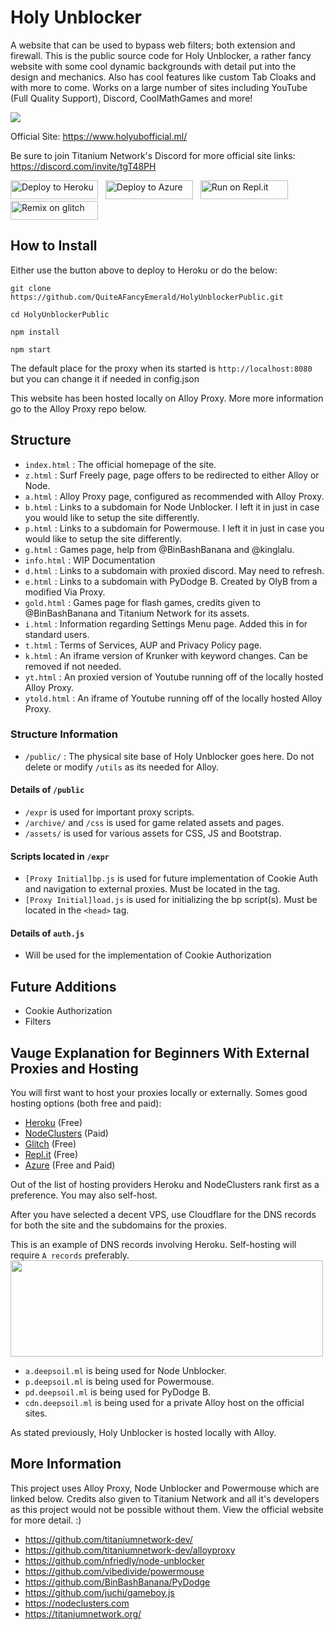 # Holy Unblocker
A website that can be used to bypass web filters; both extension and firewall. This is the public source code for Holy Unblocker, a rather fancy website with some cool dynamic backgrounds with detail put into the design and mechanics. Also has cool features like custom Tab Cloaks and with more to come. Works on a large number of sites including YouTube (Full Quality Support), Discord, CoolMathGames and more!

<img src="https://raw.githubusercontent.com/QuiteAFancyEmerald/HolyUnblockerPublic/master/public/assets/img/holyubpreview.png"></img>

Official Site: https://www.holyubofficial.ml/

Be sure to join Titanium Network's Discord for more official site links: https://discord.com/invite/tgT48PH

<a href="https://heroku.com/deploy?template=https://github.com/QuiteAFancyEmerald/HolyUnblockerPublic" title="Deploy to Heroku"><img alt="Deploy to Heroku" src="https://raw.githubusercontent.com/QuiteAFancyEmerald/HolyUnblockerPublic/master/public/assets/img/heroku.svg?raw" width="140" height="30"><img></a>
&nbsp;
<a href="https://azuredeploy.net/" title="Deploy to Azure"><img alt="Deploy to Azure" src="https://raw.githubusercontent.com/QuiteAFancyEmerald/HolyUnblockerPublic/master/public/assets/img/azure.svg?raw" width="140" height="30"><img></a>
&nbsp;
<a href="https://repl.it/github/QuiteAFancyEmerald/HolyUnblockerPublic" title="Run on Repl.it"><img alt="Run on Repl.it" src="https://raw.githubusercontent.com/QuiteAFancyEmerald/HolyUnblockerPublic/master/public/assets/img/replit.svg?raw" width="140" height="30"><img></a>
&nbsp;
<a href="https://glitch.com/edit/#!/import/github/QuiteAFancyEmerald/HolyUnblockerPublic" title="Remix on Glitch"><img alt="Remix on glitch" src="https://raw.githubusercontent.com/QuiteAFancyEmerald/HolyUnblockerPublic/master/public/assets/img/glitch.svg?raw" width="140" height="30"><img></a>


## How to Install

Either use the button above to deploy to Heroku or do the below:

`git clone https://github.com/QuiteAFancyEmerald/HolyUnblockerPublic.git`

`cd HolyUnblockerPublic`

`npm install`

`npm start`

The default place for the proxy when its started is `http://localhost:8080` but you can change it if needed in config.json

This website has been hosted locally on Alloy Proxy. More more information go to the Alloy Proxy repo below.


## Structure
- `index.html` : The official homepage of the site.
- `z.html` : Surf Freely page, page offers to be redirected to either Alloy or Node.
- `a.html` : Alloy Proxy page, configured as recommended with Alloy Proxy.
- `b.html` : Links to a subdomain for Node Unblocker. I left it in just in case you would like to setup the site differently.
- `p.html` : Links to a subdomain for Powermouse. I left it in just in case you would like to setup the site differently.
- `g.html` : Games page, help from @BinBashBanana and @kinglalu.
- `info.html` : WIP Documentation
- `d.html` : Links to a subdomain with proxied discord. May need to refresh.
- `e.html` : Links to a subdomain with PyDodge B. Created by OlyB from a modified Via Proxy.
- `gold.html` : Games page for flash games, credits given to @BinBashBanana and Titanium Network for its assets.
- `i.html` : Information regarding Settings Menu page. Added this in for standard users.
- `t.html` : Terms of Services, AUP and Privacy Policy page.
- `k.html` : An iframe version of Krunker with keyword changes. Can be removed if not needed.
- `yt.html` : An proxied version of Youtube running off of the locally hosted Alloy Proxy.
- `ytold.html` : An iframe of Youtube running off of the locally hosted Alloy Proxy.
### Structure Information
- `/public/` : The physical site base of Holy Unblocker goes here. Do not delete or modify `/utils` as its needed for Alloy.

#### Details of `/public`
- `/expr` is used for important proxy scripts.
- `/archive/` and `/css` is used for game related assets and pages.
-  `/assets/` is used for various assets for CSS, JS and Bootstrap.

#### Scripts located in `/expr`
- `[Proxy Initial]bp.js` is used for future implementation of Cookie Auth and navigation to external proxies. Must be located in the <body> tag.
- `[Proxy Initial]load.js` is used for initializing the bp script(s). Must be located in the `<head>` tag.

#### Details of `auth.js`
- Will be used for the implementation of Cookie Authorization

## Future Additions
- Cookie Authorization
- Filters

## Vauge Explanation for Beginners With External Proxies and Hosting
You will first want to host your proxies locally or externally. 
Somes good hosting options (both free and paid):
- <a href="https://heroku.com">Heroku</a> (Free)
- <a href="https://nodeclusters.com">NodeClusters</a> (Paid)
- <a href="https://glitch.com">Glitch</a> (Free)
- <a href="https://repl.it">Repl.it</a> (Free)
- <a href="https://azure.microsoft.com/en-us/">Azure</a> (Free and Paid)

Out of the list of hosting providers Heroku and NodeClusters rank first as a preference. You may also self-host. 

After you have selected a decent VPS, use Cloudflare for the DNS records for both the site and the subdomains for the proxies.

This is an example of DNS records involving Heroku. Self-hosting will require `A records` preferably.
<img src="https://cdn.discordapp.com/attachments/725506757291671663/756659513179766844/unknown.png" width="500" height="154"></img>

- `a.deepsoil.ml` is being used for Node Unblocker.
- `p.deepsoil.ml` is being used for Powermouse.
- `pd.deepsoil.ml` is being used for PyDodge B.
- `cdn.deepsoil.ml` is being used for a private Alloy host on the official sites.

As stated previously, Holy Unblocker is hosted locally with Alloy.
## More Information
This project uses Alloy Proxy, Node Unblocker and Powermouse which are linked below. Credits also given to Titanium Network and all it's developers as this project would not be possible without them. View the official website for more detail. :)

- https://github.com/titaniumnetwork-dev/
- https://github.com/titaniumnetwork-dev/alloyproxy
- https://github.com/nfriedly/node-unblocker
- https://github.com/vibedivide/powermouse
- https://github.com/BinBashBanana/PyDodge
- https://github.com/juchi/gameboy.js
- https://nodeclusters.com
- https://titaniumnetwork.org/
